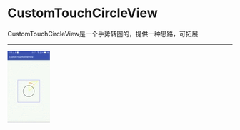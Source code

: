 # CustomTouchCircleView
CustomTouchCircleView是一个手势转圈的，提供一种思路，可拓展

***
![img](https://github.com/savanah123/CustomTouchCircleView/blob/master/CustomTouchCircleView.gif)
